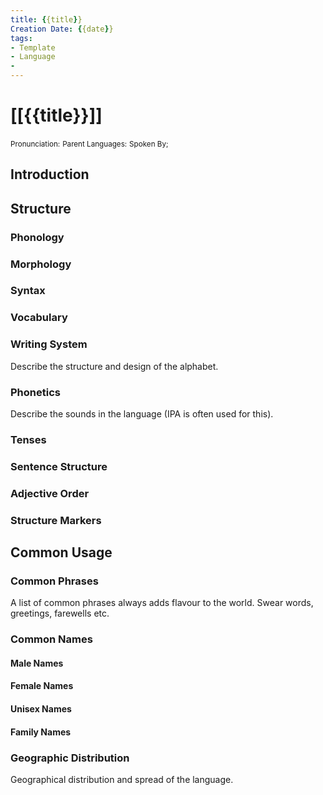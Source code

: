 ```yaml
---
title: {{title}}
Creation Date: {{date}}
tags:
- Template
- Language
- 
---
```


# [[{{title}}]]
<small>Pronunciation:</small>
<small>Parent Languages:</small>
<small>Spoken By;</small>

## Introduction
## Structure
### Phonology
### Morphology
### Syntax
### Vocabulary
### Writing System
Describe the structure and design of the alphabet.
### Phonetics
Describe the sounds in the language (IPA is often used for this).
### Tenses
### Sentence Structure
### Adjective Order
### Structure Markers
## Common Usage
### Common Phrases
A list of common phrases always adds flavour to the world. Swear words, greetings, farewells etc.
### Common Names
#### Male Names
#### Female Names
#### Unisex Names
#### Family Names
### Geographic Distribution
Geographical distribution and spread of the language.